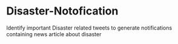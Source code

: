 # Disaster-Notofication
Identify important Disaster related tweets to generate notifications containing news article about disaster
